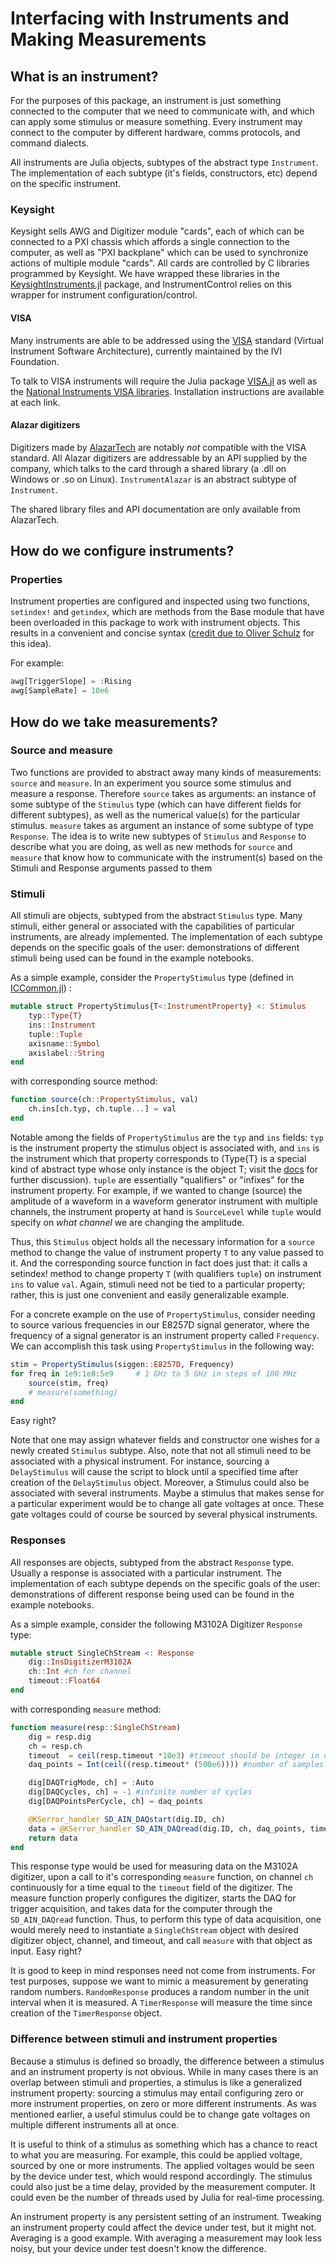# Interfacing with Instruments and Making Measurements

## What is an instrument?

For the purposes of this package, an instrument is just something connected to the
computer that we need to communicate with, and which can apply some stimulus or measure something.
Every instrument may connect to the computer by different hardware,
comms protocols, and command dialects.

All instruments are Julia objects, subtypes of the abstract type `Instrument`.
The implementation of each subtype (it's fields, constructors, etc) depend
on the specific instrument.

### Keysight

Keysight sells AWG and Digitizer module "cards", each of which can be connected to a PXI
chassis which affords a single connection to the computer, as well as "PXI backplane"
which can be used to synchronize actions of multiple module "cards". All cards are controlled
by C libraries programmed by Keysight. We have wrapped these libraries in the
[KeysightInstruments.jl](https://github.com/PainterQubits/KeysightInstruments.jl) package,
and InstrumentControl relies on this wrapper for instrument configuration/control.

#### VISA

Many instruments are able to be addressed using the
[VISA](http://www.ivifoundation.org/docs/vpp432_2014-06-19.pdf) standard (Virtual
Instrument Software Architecture), currently maintained by the IVI Foundation.

To talk to VISA instruments will require the Julia package [VISA.jl](http://www.github.com/ajkeller34/VISA.jl)
as well as the [National Instruments VISA libraries](https://www.ni.com/visa/).
Installation instructions are available at each link.

#### Alazar digitizers

Digitizers made by [AlazarTech](http://www.alazartech.com) are notably *not*
compatible with the VISA standard. All Alazar digitizers are addressable by an API
supplied by the company, which talks to the card through a shared library (a .dll on
Windows or .so on Linux). `InstrumentAlazar` is an abstract subtype of `Instrument`.

The shared library files and API documentation are only available from AlazarTech.

## How do we configure instruments?

### Properties

Instrument properties are configured and inspected using two functions,
`setindex!` and `getindex`, which are methods from the Base module that have been
overloaded in this package to work with instrument objects. This results in a
convenient and concise syntax ([credit due to Oliver Schulz](https://groups.google.com/d/msg/julia-users/Dt6nbfhtaNQ/81KgQmttCwAJ)
for this idea).

For example:

```julia
awg[TriggerSlope] = :Rising
awg[SampleRate] = 10e6
```

## How do we take measurements?

### Source and measure

Two functions are provided to abstract away many kinds of measurements: `source`
and `measure`. In an experiment you source  some stimulus and measure a response.
Therefore `source` takes as arguments: an instance of some subtype of the
`Stimulus` type (which can have different fields for different subtypes), as well as
the numerical value(s) for the particular stimulus. `measure` takes as
argument an instance of some subtype of type `Response`. The idea is to write
new subtypes of `Stimulus` and `Response` to describe what you are doing, as well
as new methods for `source` and `measure` that know how to communicate with the
instrument(s) based on the Stimuli and Response arguments passed to them

### Stimuli

All stimuli are objects, subtyped from the abstract `Stimulus` type.
Many stimuli, either general or associated with the capabilities of particular instruments,
are already implemented. The implementation of each subtype depends on the specific
goals of the user: demonstrations of different stimuli being used can be found in
the example notebooks.

As a simple example, consider the `PropertyStimulus` type (defined in [ICCommon.jl](https://github.com/PainterQubits/ICCommon.jl)) :

```julia
mutable struct PropertyStimulus{T<:InstrumentProperty} <: Stimulus
    typ::Type{T}
    ins::Instrument    
    tuple::Tuple
    axisname::Symbol
    axislabel::String
end
```
with corresponding source method:

```julia
function source(ch::PropertyStimulus, val)
    ch.ins[ch.typ, ch.tuple...] = val
end
```

Notable among the fields  of `PropertyStimulus` are the `typ` and `ins` fields:
`typ` is the instrument property the stimulus object is associated with, and
`ins` is the instrument which that property corresponds to (Type{T} is a
special kind of abstract type whose only instance is the object T; visit the [docs](https://docs.julialang.org/en/stable/manual/types/#man-singleton-types-1)
for further discussion). `tuple` are essentially "qualifiers" or "infixes" for
the instrument property. For example, if we wanted to change (source) the amplitude
of a waveform in a waveform generator instrument with multiple channels, the
instrument property at hand is `SourceLevel` while `tuple` would specify on *what channel*
we are changing the amplitude.  

Thus, this `Stimulus` object holds all the necessary information for a `source`
method to change the value of instrument property `T` to any value passed to it.
And the corresponding source function in fact does just that: it calls a setindex!
method to change property `T` (with qualifiers `tuple`) on instrument `ins` to
value `val`. Again, stimuli need not be tied to a particular property; rather,
this is just one convenient and easily generalizable example.

For a concrete example on the use of `PropertyStimulus`, consider needing to source
various frequencies in our E8257D signal generator, where the frequency of a signal
generator is an instrument property called `Frequency`. We can accomplish this task
using `PropertyStimulus` in the following way:

```julia
stim = PropertyStimulus(siggen::E8257D, Frequency)
for freq in 1e9:1e8:5e9     # 1 GHz to 5 GHz in steps of 100 MHz
    source(stim, freq)
    # measure(something)
end
```
Easy right?

Note that one may assign whatever fields and constructor one wishes for a newly
created `Stimulus` subtype. Also, note that not all stimuli need to be associated
with a physical instrument. For instance, sourcing a `DelayStimulus` will cause
the script to block until a specified time after creation of the `DelayStimulus`
object. Moreover, a Stimulus could also be associated with several instruments. Maybe a
stimulus that makes sense for a particular experiment would be to change all gate
voltages at once. These gate voltages could of course be sourced by several
physical instruments.

### Responses

All responses are objects, subtyped from the abstract `Response` type.
Usually a response is associated with a particular instrument. The implementation
of each subtype depends on the specific goals of the user: demonstrations of
different response being used can be found in the example notebooks.

As a simple example, consider the following M3102A Digitizer `Response` type:

```julia
mutable struct SingleChStream <: Response
    dig::InsDigitizerM3102A
    ch::Int #ch for channel
    timeout::Float64
end
```

with corresponding `measure` method:

```julia
function measure(resp::SingleChStream)
    dig = resp.dig
    ch = resp.ch
    timeout  = ceil(resp.timeout *10e3) #timeout should be integer in units of milliseconds
    daq_points = Int(ceil((resp.timeout* (500e6)))) #number of samples expected

    dig[DAQTrigMode, ch] = :Auto
    dig[DAQCycles, ch] = -1 #infinite number of cycles
    dig[DAQPointsPerCycle, ch] = daq_points

    @KSerror_handler SD_AIN_DAQstart(dig.ID, ch)
    data = @KSerror_handler SD_AIN_DAQread(dig.ID, ch, daq_points, timeout)
    return data
end
```
This response type would be used for measuring data on the M3102A digitizer, upon
a call to it's corresponding `measure` function, on channel `ch` continuously for
a time equal to the `timeout` field of the digitizer. The measure function properly configures
the digitizer, starts the DAQ for trigger acquisition, and takes data for the computer
through the `SD_AIN_DAQread` function. Thus, to perform this type of data acquisition, one
would merely need to instantiate a `SingleChStream` object with desired digitizer object,
channel, and timeout, and call `measure` with that object as input. Easy right?

It is good to keep in mind responses need not come from instruments. For test purposes, suppose we
want to mimic a measurement by generating random numbers. `RandomResponse` produces a
random number in the unit interval when it is measured. A `TimerResponse` will
measure the time since creation of the `TimerResponse` object.

### Difference between stimuli and instrument properties

Because a stimulus is defined so broadly, the difference between a stimulus
and an instrument property is not obvious. While in many cases there is an overlap
between stimuli and properties, a stimulus is like a generalized
instrument property: sourcing a stimulus may entail configuring zero or more
instrument properties, on zero or more different instruments. As was mentioned
earlier, a useful stimulus could be to change gate voltages on multiple different
instruments all at once.

It is useful to think of a stimulus as something which has a chance to react to
what you are measuring. For example, this could be applied voltage, sourced by
one or more instruments. The applied voltages would be seen by the device under test,
which would respond accordingly. The stimulus could also just be a time delay,
provided by the measurement computer. It could even be the number of threads used
by Julia for real-time processing.

An instrument property is any persistent setting of an instrument. Tweaking an
instrument property could affect the device under test, but it might not.
Averaging is a good example. With averaging a measurement may look less noisy,
but your device under test doesn't know the difference.

